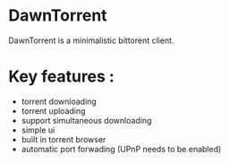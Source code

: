 # DawnTorrent

DawnTorrent is a minimalistic bittorent client.  

# Key features :
  - torrent downloading
  - torrent uploading
  - support simultaneous downloading
  - simple ui
  - built in torrent browser
  - automatic port forwading (UPnP needs to be enabled)
